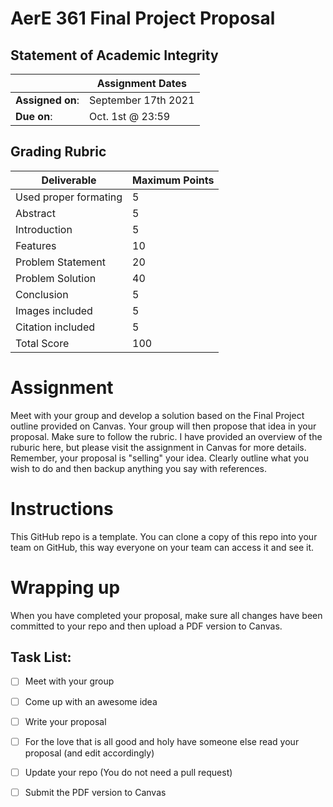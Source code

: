 # AerE 361 Final Project Proposal

## Statement of Academic Integrity


| | Assignment Dates |
| --- | --- |
|**Assigned on**: | September 17th 2021 |
|**Due on**: | Oct. 1st @ 23:59 |


## Grading Rubric

|Deliverable | Maximum Points |
|---|---|
| Used proper formating | 5 |
| Abstract | 5 |
| Introduction | 5 |
| Features | 10 |
| Problem Statement | 20 |
| Problem Solution | 40 |
| Conclusion | 5 |
| Images included | 5 |
| Citation included | 5 |
| Total Score | 100 |


# Assignment

Meet with your group and develop a solution based on the Final Project outline provided on Canvas. Your group will then propose that idea in your proposal. Make sure to follow the rubric. I have provided an overview of the ruburic here, but please visit the assignment in Canvas for more details. Remember, your proposal is "selling" your idea. Clearly outline what you wish to do and then backup anything you say with references.

# Instructions
This GitHub repo is a template. You can clone a copy of this repo into your team on GitHub, this way everyone on your team can access it and see it.

# Wrapping up
When you have completed your proposal, make sure all changes have been committed to your repo and then upload a PDF version to Canvas.

## Task List:
- [ ] Meet with your group
- [ ] Come up with an awesome idea
- [ ] Write your proposal
- [ ] For the love that is all good and holy have someone else read your proposal (and edit accordingly)
- [ ] Update your repo (You do not need a pull request)
- [ ] Submit the PDF version to Canvas

